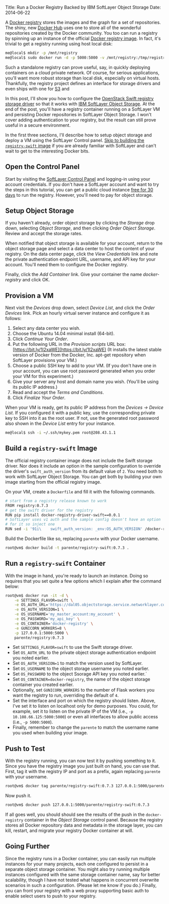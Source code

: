 Title: Run a Docker Registry Backed by IBM SoftLayer Object Storage
Date: 2014-06-22

A [Docker registry](https://docs.docker.com/reference/api/registry_api/) stores the images and the graph for a set of repositories. The shiny, new [Docker Hub](https://hub.docker.com/) uses one to store all of the wonderful repositories created by the Docker community. You too can run a registry by spinning up an instance of the official [Docker registry image](https://registry.hub.docker.com/_/registry/). In fact, it's trivial to get a registry running using host local disk:

```bash
me@local$ mkdir -p /mnt/registry
me@local$ sudo docker run -d -p 5000:5000 -v /mnt/registry:/tmp/registry registry
```

Such a standalone registry can prove useful, say, in quickly deploying containers on a cloud private network. Of course, for serious applications, you'll want more robust storage than local disk, especially on virtual hosts. Thankfully, the registry project defines an interface for storage drivers and even ships with one for [S3](https://github.com/dotcloud/docker-registry/blob/master/docker_registry/drivers/s3.py) and 

In this post, I'll show you how to configure the [OpenStack Swift registry storage driver](https://github.com/bacongobbler/docker-registry-driver-swift) so that it works with [IBM SoftLayer Object Storage](https://sldn.softlayer.com/reference/objectstorageapi). At the end of the post, you'll have a registry container running on a SoftLayer VM and persisting Docker repositories in SoftLayer Object Storage. I won't cover adding authentication to your registry, but the result can still prove useful in a secure environment.

In the first three sections, I'll describe how to setup object storage and deploy a VM using the SoftLayer Control panel. [Skip to building the `registry-swift` image](#build) if you are already familiar with SoftLayer and can't wait to get to the interesting Docker bits.

## Open the Control Panel

Start by visiting the [SoftLayer Control Panel](https://control.softlayer.com/) and logging-in using your account credentials. If you don't have a SoftLayer account and want to try the steps in this tutorial, you can get a public cloud instance [free for 30 days](https://www.softlayer.com/promo/freeCloud) to run the registry. However, you'll need to pay for object storage.

## Setup Object Storage

If you haven't already, order object storage by clicking the *Storage* drop down, selecting *Object Storage*, and then clicking *Order Object Storage*. Review and accept the storage rates. 

When notified that object storage is available for your account, return to the object storage page and select a data center to host the content of your registry. On the data center page, click the *View Credentials* link and note the private authentication endpoint URL, username, and API key for your account. You'll need them to configure the Docker registry.

Finally, click the *Add Container* link. Give your container the name *docker-registry* and click OK.

## Provision a VM

Next visit the *Devices* drop down, select *Device List*, and click the *Order Devices* link. Pick an hourly virtual server instance and configure it as follows:

1. Select any data center you wish.
2. Choose the Ubuntu 14.04 minimal install (64-bit).
3. Click *Continue Your Order*.
4. Put the following URL in the *Provision scripts* URL box: [https://bit.ly/1l2xaWE](https://bit.ly/1l2xaWE) (It installs the latest stable version of Docker from the Docker, Inc. apt-get repository when SoftLayer provisions your VM.)
5. Choose a public SSH key to add to your VM. (If you don't have one in your account, you can use root password generated when you order your VM for this experiment.)
6. Give your server any host and domain name you wish. (You'll be using its public IP address.)
7. Read and accept the *Terms and Conditions*.
8. Click *Finalize Your Order*.

When your VM is ready, get its public IP address from the *Devices &rarr; Device List*. If you configured it with a public key, use the corresponding private key to SSH into it as the root user. If not, use the generated root password also shown in the *Device List* entry for your instance.

```bash
me@local$ ssh -i ~/.ssh/mykey.pem root@208.43.1.1
```

<div id='build'></div>

## Build a `registry-swift` Image

The official registry container image does not include the Swift storage driver. Nor does it include an option in the sample configuration to override the driver's `swift_auth_version` from its default value of `2`. You need both to work with SoftLayer Object Storage. You can get both by building your own image starting from the official registry image.

On your VM, create a `Dockerfile` and fill it with the following commands.

```bash
# start from a registry release known to work
FROM registry:0.7.3
# get the swift driver for the registry
RUN pip install docker-registry-driver-swift==0.0.1
# SoftLayer uses v1 auth and the sample config doesn't have an option 
# for it so inject one
RUN sed -i '91i\    swift_auth_version: _env:OS_AUTH_VERSION' /docker-registry/config/config_sample.yml
```

Build the Dockerfile like so, replacing `parente` with your Docker username.

```bash
root@vm$ docker build -t parente/registry-swift:0.7.3 .
```

## Run a `registry-swift` Container

With the image in hand, you're ready to launch an instance. Doing so requires that you set quite a few options which I explain after the command below:

```bash
root@vm$ docker run -it -d \
    -e SETTINGS_FLAVOR=swift \
    -e OS_AUTH_URL='https://dal05.objectstorage.service.networklayer.com/auth/v1.0' \
    -e OS_AUTH_VERSION=1 \
    -e OS_USERNAME='my_master_account:my_account' \
    -e OS_PASSWORD='my_api_key' \
    -e OS_CONTAINER='docker-registry' \
    -e GUNICORN_WORKERS=8 \
    -p 127.0.0.1:5000:5000 \
    parente/registry:0.7.3
```

* Set `SETTINGS_FLAVOR=swift` to use the Swift storage driver. 
* Set `OS_AUTH_URL` to the private object storage authentication endpoint you noted earlier.
* Set `OS_AUTH_VERSION=1` to match the version used by SoftLayer.
* Set `OS_USERNAME` to the object storage username you noted earlier.
* Set `OS_PASSWORD` to the object Ssorage API key you noted earlier.`
* Set `OS_CONTAINER=docker-registry`, the name of the object storage container you created earlier.
* Optionally, set `GUNICORN_WORKERS` to the number of Flask workers you want the registry to run, overriding the default of `4`.
* Set the interface and port on which the registry should listen. Above, I've set it to listen on localhost only for demo purposes. You could, for example, set it to listen on the private IP of the VM (i.e., `-p 10.108.66.125:5000:5000`) or even all interfaces to allow public access (i.e., `-p 5000:5000`).
* Finally, remember to change the `parente` to match the username name you used when building your image. 

## Push to Test

With the registry running, you can now test it by pushing something to it. Since you have the registry image you just built on hand, you can use that. First, tag it with the registry IP and port as a prefix, again replacing `parente` with your username.

```bash
root@vm$ docker tag parente/registry-swift:0.7.3 127.0.0.1:5000/parente/registry-swift:0.7.3
```

Now push it.

```bash
root@vm$ docker push 127.0.0.1:5000/parente/registry-swift:0.7.3
```

If all goes well, you should should see the results of the push in the `docker-registry` container in the *Object Storage* control panel. Because the registry stores all Docker repository data and metadata in the storage layer, you can kill, restart, and migrate your registry Docker container at will. 

## Going Further

Since the registry runs in a Docker container, you can easily run multiple instances for your many projects, each one configured to persist in a separate object storage container. You might also try running multiple instances configured with the same storage container name, say for better scalability, though I have not tested what happens in concurrent overwrite scenarios in such a configuration. (Please let me know if you do.) Finally, you can front your registry with a web proxy supporting basic auth to enable select users to push to your registry.